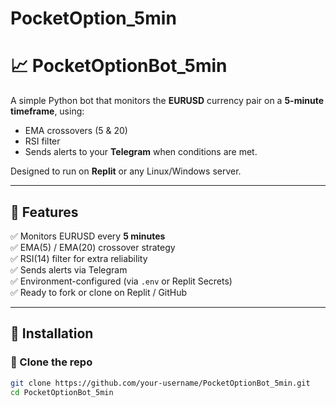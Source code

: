 # PocketOption_5min
# 📈 PocketOptionBot_5min

A simple Python bot that monitors the **EURUSD** currency pair on a **5-minute timeframe**, using:
- EMA crossovers (5 & 20)
- RSI filter
- Sends alerts to your **Telegram** when conditions are met.

Designed to run on **Replit** or any Linux/Windows server.

---

## 🚀 Features
✅ Monitors EURUSD every **5 minutes**  
✅ EMA(5) / EMA(20) crossover strategy  
✅ RSI(14) filter for extra reliability  
✅ Sends alerts via Telegram  
✅ Environment-configured (via `.env` or Replit Secrets)  
✅ Ready to fork or clone on Replit / GitHub

---

## 🔧 Installation

### 📌 Clone the repo
```bash
git clone https://github.com/your-username/PocketOptionBot_5min.git
cd PocketOptionBot_5min
